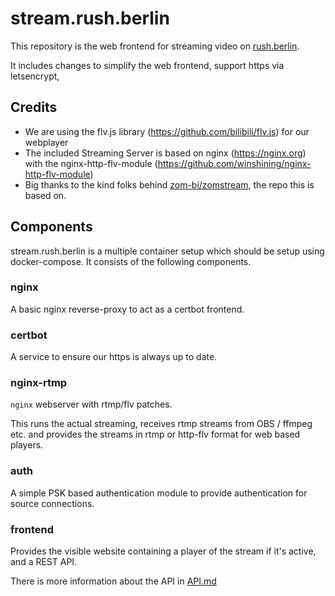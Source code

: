 # stream.rush.berlin

This repository is the web frontend for streaming video on [rush.berlin](https://rush.berlin).

It includes changes to simplify the web frontend, support https via letsencrypt,

## Credits

- We are using the flv.js library (https://github.com/bilibili/flv.js) for our webplayer
- The included Streaming Server is based on nginx (https://nginx.org) with the nginx-http-flv-module (https://github.com/winshining/nginx-http-flv-module)
- Big thanks to the kind folks behind [zom-bi/zomstream](https://github.com/zom-bi/zomstream), the repo this is based on.

## Components

stream.rush.berlin is a multiple container setup which should be setup using docker-compose. It consists of the following components.

### nginx

A basic nginx reverse-proxy to act as a certbot frontend.

### certbot

A service to ensure our https is always up to date.

### nginx-rtmp

`nginx` webserver with rtmp/flv patches.

This runs the actual streaming, receives rtmp streams from OBS / ffmpeg etc. and provides the streams in rtmp or http-flv format for web based players.

### auth

A simple PSK based authentication module to provide authentication for source connections.

### frontend

Provides the visible website containing a player of the stream if it's active, and a REST API.

There is more information about the API in [API.md](API.md)
